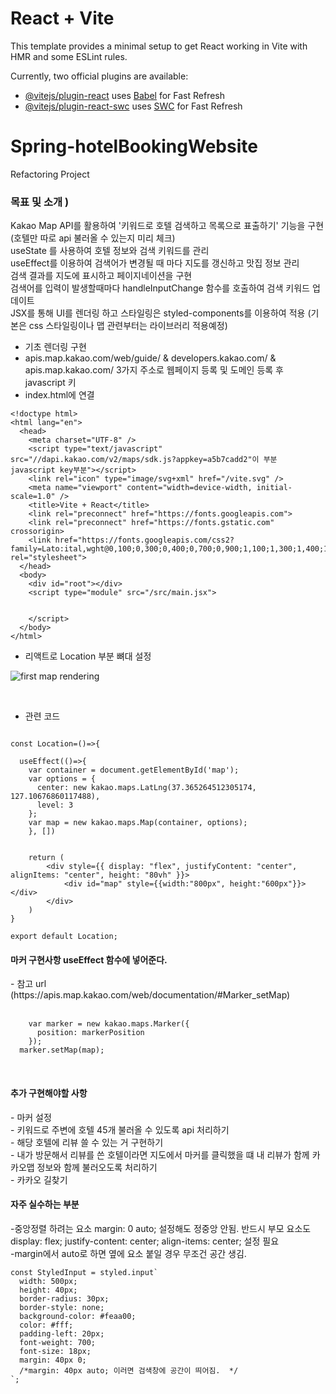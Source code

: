 # React + Vite

This template provides a minimal setup to get React working in Vite with HMR and some ESLint rules.

Currently, two official plugins are available:

- [@vitejs/plugin-react](https://github.com/vitejs/vite-plugin-react/blob/main/packages/plugin-react/README.md) uses [Babel](https://babeljs.io/) for Fast Refresh
- [@vitejs/plugin-react-swc](https://github.com/vitejs/vite-plugin-react-swc) uses [SWC](https://swc.rs/) for Fast Refresh

# Spring-hotelBookingWebsite
Refactoring Project 


<h3>목표 및 소개 )</h3>
Kakao Map API를 활용하여 '키워드로 호텔 검색하고 목록으로 표출하기' 기능을 구현 (호텔만 따로 api 불러올 수 있는지 미리 체크)<br>
useState 를 사용하여 호텔 정보와 검색 키워드를 관리<br>
useEffect를 이용하여 검색어가 변경될 때 마다 지도를 갱신하고 맛집 정보 관리<br>
검색 결과를 지도에 표시하고 페이지네이션을 구현<br>
검색어를 입력이 발생할때마다 handleInputChange 함수를 호출하여 검색 키워드 업데이트<br>
JSX를 통해 UI를 렌더링 하고 스타일링은 styled-components를 이용하여 적용 (기본은 css 스타일링이나 맵 관련부터는 라이브러리 적용예정)<br>


- 기초 렌더링 구현
- apis.map.kakao.com/web/guide/     & developers.kakao.com/   & apis.map.kakao.com/   3가지 주소로 웹페이지 등록 및 도메인 등록 후 javascript 키 <br>
- index.html에 <head> 연결 <br>


```
<!doctype html>
<html lang="en">
  <head>
    <meta charset="UTF-8" />
    <script type="text/javascript" src="//dapi.kakao.com/v2/maps/sdk.js?appkey=a5b7cadd2"이 부분 javascript key부분"></script>
    <link rel="icon" type="image/svg+xml" href="/vite.svg" />
    <meta name="viewport" content="width=device-width, initial-scale=1.0" />
    <title>Vite + React</title>
    <link rel="preconnect" href="https://fonts.googleapis.com">
    <link rel="preconnect" href="https://fonts.gstatic.com" crossorigin>
    <link href="https://fonts.googleapis.com/css2?family=Lato:ital,wght@0,100;0,300;0,400;0,700;0,900;1,100;1,300;1,400;1,700;1,900&display=swap" rel="stylesheet">
  </head>
  <body>
    <div id="root"></div>
    <script type="module" src="/src/main.jsx">


    </script>
  </body>
</html>
```

- 리액트로 Location 부분 뼈대 설정<br>

![first map  rendering](https://github.com/MangwonCassie/Spring-hotelBookingWebsite-Front/assets/129250487/04b01895-9d36-4e00-abe9-23d6c057c6f1)

<br>


- 관련 코드 


```import React, { useEffect } from 'react'

const Location=()=>{

  useEffect(()=>{
    var container = document.getElementById('map');
    var options = {
      center: new kakao.maps.LatLng(37.365264512305174, 127.10676860117488),
      level: 3
    };
    var map = new kakao.maps.Map(container, options);
    }, [])


    return (
        <div style={{ display: "flex", justifyContent: "center", alignItems: "center", height: "80vh" }}>
        	<div id="map" style={{width:"800px", height:"600px"}}></div> 
        </div>
    )
}

export default Location;
```

<h4>마커 구현사항 useEffect 함수에 넣어준다.</h4>
- 참고 url (https://apis.map.kakao.com/web/documentation/#Marker_setMap)
<br>
<br>


```    var markerPosition  = new kakao.maps.LatLng(37.365264512305174, 127.10676860117488); 
    var marker = new kakao.maps.Marker({
      position: markerPosition
    });
  marker.setMap(map);
  ```

<br>
<h4>추가 구현해야할 사항</h4>
- 마커 설정<br>
- 키워드로 주변에 호텔 45개 불러올 수 있도록 api 처리하기<br>
- 해당 호텔에 리뷰 쓸 수 있는 거 구현하기<br>
- 내가 방문해서 리뷰를 쓴 호텔이라면 지도에서 마커를 클릭했을 떄 내 리뷰가 함께 카카오맵 정보와 함께 불러오도록 처리하기 <br>
- 카카오 길찾기<br>

<h4>자주 실수하는 부분</h4>
-중앙정렬 하려는 요소 margin: 0 auto; 설정해도 정중앙 안됨. 반드시 부모 요소도 display: flex; justify-content: center; align-items: center; 설정 필요
<br>
-margin에서 auto로 하면 옆에 요소 붙일 경우 무조건 공간 생김. 

```
const StyledInput = styled.input`
  width: 500px;
  height: 40px;
  border-radius: 30px;
  border-style: none;
  background-color: #feaa00;
  color: #fff;
  padding-left: 20px;
  font-weight: 700;
  font-size: 18px;
  margin: 40px 0;
  /*margin: 40px auto; 이러면 검색창에 공간이 띄어짐.  */
`;
```





